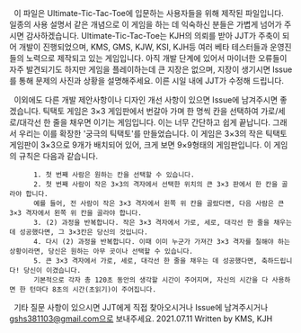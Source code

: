 &nbsp;&nbsp;이 파일은 Ultimate-Tic-Tac-Toe에 입문하는 사용자들을 위해 제작된 파일입니다. 일종의 사용 설명서 같은 개념으로 이 게임을 하는 데 익숙하신 분들은 가볍게 넘어가 주시면 감사하겠습니다.
Ultimate-Tic-Tac-Toe는 KJH의 의뢰를 받아 JJT가 주축이 되어 개발이 진행되었으며, KMS, GMS, KJW, KSI, KJH등 여러 베타 테스터들과 운영진들의 노력으로 제작되고 있는 게임입니다.
아직 개발 단계에 있어서 마이너한 오류들이 자주 발견되기도 하지만 게임을 플레이하는데 큰 지장은 없으며, 지장이 생기시면 Issue를 통해 문제의 사진과 상황을 설명해주세요.
이른 시일 내에 JJT가 수정해 드립니다. 

&nbsp;&nbsp;이외에도 다른 개발 제안사항이나 디자인 개선 사항이 있으면 Issue에 남겨주시면 좋겠습니다.
틱택토 게임은 3×3 게임판에서 번갈아 가며 한 명씩 칸을 선택하여 가로/세로/대각선 한 줄을 채우면 이기는 게임입니다.
이는 너무 간단하고 쉽게 끝납니다. 그래서 우리는 이를 확장한 '궁극의 틱택토'를 만들었습니다.
이 게임은 3×3의 작은 틱택토 게임판이 3×3으로 9개가 배치되어 있어, 크게 보면 9×9형태의 게임판입니다.
이 게임의 규칙은 다음과 같습니다.

          1. 첫 번째 사람은 원하는 칸을 선택할 수 있습니다.
          2. 첫 번째 사람이 작은 3×3의 격자에서 선택한 위치의 큰 3×3 판에서 한 칸을 골라야 합니다.
          예를 들어, 전 사람이 작은 3×3 격자에서 왼쪽 위 칸을 골랐다면, 다음 사람은 큰 3×3 격자에서 왼쪽 위 칸을 골라야 합니다.
          3. (2) 과정을 반복합니다. 작은 3×3 격자에서 가로, 세로, 대각선 한 줄을 채우는 데 성공했다면, 그 3×3칸은 당신의 것입니다.
          4. 다시 (2) 과정을 반복합니다. 이때 이미 누군가 가져간 3×3 격자를 칠해야 하는 상황이라면, 당신은 원하는 아무 곳이나 선택할 수 있습니다.
          5. 큰 3×3 격자에서 가로, 세로, 대각선 한 줄을 채우는 데 성공했다면, 축하드립니다! 당신이 이겼습니다.
          기본적으로 각자 총 120초 동안의 생각할 시간이 주어지며, 자신의 시간을 다 사용하면 한 턴마다 8초의 시간(초읽기)이 주어집니다.
       
&nbsp;&nbsp;기타 질문 사항이 있으시면 JJT에게 직접 찾아오시거나 Issue에 남겨주시거나 gshs381103@gmail.com으로 보내주세요.
2021.07.11
Written by KMS, KJH
